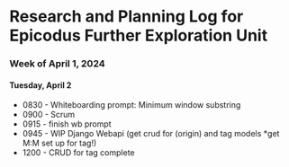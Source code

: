 # Research and Planning Log for Epicodus Further Exploration Unit

### Week of April 1, 2024

#### Tuesday, April 2

* 0830 - Whiteboarding prompt: Minimum window substring
* 0900 - Scrum
* 0915 - finish wb prompt
* 0945 - WIP Django Webapi 
 (get crud for (origin) and tag models *get M:M set up for tag!)
* 1200 - CRUD for tag complete

<!-- * - 
* set up auth in django w/db?
https://testdriven.io/blog/django-spa-auth/
https://saasitive.com/tutorial/react-token-based-authentication-django/

* - React front for django webapi
* 60 min python lessons - codeacademy
* 60 min Responsive web design (free code camp) -->